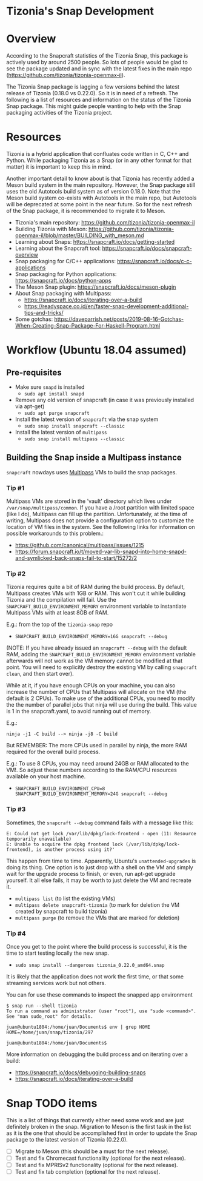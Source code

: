 Tizonia's Snap Development
==========================

# Overview

According to the Snapcraft statistics of the Tizonia Snap, this package is
actively used by around 2500 people. So lots of people would be glad to see the
package updated and in sync with the latest fixes in the main repo
(https://github.com/tizonia/tizonia-openmax-il).

The Tizonia Snap package is lagging a few versions behind the latest release of
Tizonia (0.18.0 vs 0.22.0). So it is in need of a refresh. The following is a
list of resources and information on the status of the Tizonia Snap
package. This might guide people wanting to help with the Snap packaging
activities of the Tizonia project.

# Resources

Tizonia is a hybrid application that confluates code written in C, C++ and
Python. While packaging Tizonia as a Snap (or in any other format for that
matter) it is important to keep this in mind.

Another important detail to know about is that Tizonia has recently added a
Meson build system in the main repository. However, the Snap package still uses
the old Autotools build system as of version 0.18.0. Note that the Meson build
system co-exists with Autotools in the main repo, but Autotools will be
deprecated at some point in the near future. So for the next refresh of the
Snap package, it is recommended to migrate it to Meson.

- Tizonia's main repository: https://github.com/tizonia/tizonia-openmax-il
- Building Tizonia with Meson: https://github.com/tizonia/tizonia-openmax-il/blob/master/BUILDING_with_meson.md
- Learning about Snaps: https://snapcraft.io/docs/getting-started
- Learning about the Snapcraft tool: https://snapcraft.io/docs/snapcraft-overview
- Snap packaging for C/C++ applications: https://snapcraft.io/docs/c-c-applications
- Snap packaging for Python applications: https://snapcraft.io/docs/python-apps
- The Meson Snap plugin: https://snapcraft.io/docs/meson-plugin
- About Snap packaging with Multipass:
  - https://snapcraft.io/docs/iterating-over-a-build
  - https://readyspace.co.id/en/faster-snap-development-additional-tips-and-tricks/
- Some gotchas: https://daveparrish.net/posts/2019-08-16-Gotchas-When-Creating-Snap-Package-For-Haskell-Program.html

# Workflow (Ubuntu 18.04 assumed)

## Pre-requisites
- Make sure `snapd` is installed
  - `sudo apt install snapd`
- Remove any old version of snapcraft (in case it was previously installed via
  apt-get)
  - `sudo apt purge snapcraft`
- Install the latest version of `snapcraft` via the snap system
  - `sudo snap install snapcraft --classic`
- Install the latest version of `multipass`
  - `sudo snap install multipass --classic`

## Building the Snap inside a Multipass instance
`snapcraft` nowdays uses [Multipass](https://multipass.run/docs) VMs to build
the snap packages.

### Tip #1
Multipass VMs are stored in the 'vault' directory which lives under
`/var/snap/multipass/common`. If you have a /root partition with limited space
(like I do), Multipass can fill up the partition. Unfortunately, at the time of
writing, Multipass does not provide a configuration option to customize the
location of VM files in the system. See the following links for information on
possible workarounds to this problem.:
- https://github.com/canonical/multipass/issues/1215
- https://forum.snapcraft.io/t/moved-var-lib-snapd-into-home-snapd-and-symlicked-back-snaps-fail-to-start/15272/2

### Tip #2
Tizonia requires quite a bit of RAM during the build process. By default,
Multipass creates VMs with 1GB or RAM. This won't cut it while building Tizonia
and the compilation will fail. Use the `SNAPCRAFT_BUILD_ENVIRONMENT_MEMORY`
environment variable to instantiate Multipass VMs with at least 8GB of RAM.

E.g.: from the top of the `tizonia-snap` repo
- `SNAPCRAFT_BUILD_ENVIRONMENT_MEMORY=16G snapcraft --debug`

(NOTE: If you have already issued an `snapcraft --debug` with the default RAM,
adding the `SNAPCRAFT_BUILD_ENVIRONMENT_MEMORY` environment variable afterwards
will not work as the VM memory cannot be modified at that point. You will need
to explicitly destroy the existing VM by calling `snapcraft clean`, and then
start over).

While at it, if you have enough CPUs on your machine, you can also increase the
number of CPUs that Multipass will allocate on the VM (the default is 2
CPUs). To make use of the additional CPUs, you need to modify the the number of
parallel jobs that ninja will use during the build. This value is 1 in the
snapcraft.yaml, to avoid running out of memory.

E.g.:
```
ninja -j1 -C build --> ninja -j8 -C build

```

But REMEMBER: The more CPUs used in parallel by ninja, the more RAM required
for the overall build process.


E.g.: To use 8 CPUs, you may need around 24GB or RAM allocated to the VM!. So
adjust these numbers according to the RAM/CPU resources available on your host
machine.

- `SNAPCRAFT_BUILD_ENVIRONMENT_CPU=8 SNAPCRAFT_BUILD_ENVIRONMENT_MEMORY=24G snapcraft --debug`


### Tip #3
Sometimes, the `snapcraft --debug` command fails with a message like this:

```
E: Could not get lock /var/lib/dpkg/lock-frontend - open (11: Resource temporarily unavailable)
E: Unable to acquire the dpkg frontend lock (/var/lib/dpkg/lock-frontend), is another process using it?'
```

This happen from time to time. Apparently, Ubuntu's
`unattended-upgrades` is doing its thing. One option is to just drop
with a shell on the VM and simply wait for the upgrade process to
finish, or even, run apt-get upgrade yourself. It all else fails, it
may be worth to just delete the VM and recreate it.

- `multipass list` (to list the existing VMs)
- `multipass delete snapcraft-tizonia` (to mark for deletion the VM created by snapcraft to build tizonia)
- `multipass purge` (to remove the VMs that are marked for deletion)

### Tip #4

Once you get to the point where the build process is successful, it is
the time to start testing locally the new snap.

- `sudo snap install --dangerous tizonia_0.22.0_amd64.snap`

It is likely that the application does not work the first time, or that some
streaming services work but not others.

You can for use these commands to inspect the snapped app environment
```
$ snap run --shell tizonia
To run a command as administrator (user "root"), use "sudo <command>".
See "man sudo_root" for details.

juan@ubuntu1804:/home/juan/Documents$ env | grep HOME
HOME=/home/juan/snap/tizonia/297

juan@ubuntu1804:/home/juan/Documents$

```

More information on debugging the build process and on iterating over a build:
- https://snapcraft.io/docs/debugging-building-snaps
- https://snapcraft.io/docs/iterating-over-a-build

# Snap TODO items

This is a list of things that currently either need some work and are just
definitely broken in the snap. Migration to Meson is the first task in the list
as it is the one that should be accomplished first in order to update the Snap
package to the latest version of Tizonia (0.22.0).

- [ ] Migrate to Meson (this should be a must for the next release).
- [ ] Test and fix Chromecast functionality (optional for the next release).
- [ ] Test and fix MPRISv2 functionality (optional for the next release).
- [ ] Test and fix tab completion (optional for the next release).
